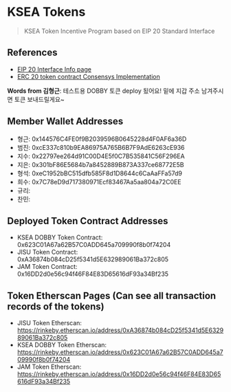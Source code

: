 # KSEA Tokens
> KSEA Token Incentive Program based on EIP 20 Standard Interface

## References

* [EIP 20 Interface Info page](https://github.com/ethereum/EIPs/blob/master/EIPS/eip-20.md)
* [ERC 20 token contract Consensys Implementation](https://github.com/ConsenSys/Tokens/blob/fdf687c69d998266a95f15216b1955a4965a0a6d/contracts/eip20/EIP20.sol)

**Words from 김형근**: 테스트용 DOBBY 토큰 deploy 됬어요! 밑에 지갑 주소 남겨주시면 토큰 보내드릴게요~

## Member Wallet Addresses

* 형근: 0x144576C4FE0f9B2039596B0645228d4F0AF6a36D
* 범진: 0xcE337c810b9EA86975A765B6B7F9AdE6263cE936
* 지수: 0x22797ee264d91C00D4E5f0C7B535841C56F296EA
* 지은: 0x301bF86E5684b7a8452889B873A337ce68772E5B
* 형석: 0xeC1952bBC515dfb585F8d1D8644c6CaAaFFa57d9
* 희수: 0x7C78eD9d717380971Ecf83467Aa5aa804a72C0EE
* 규리:
* 찬민:

## Deployed Token Contract Addresses

* KSEA DOBBY Token Contract: 0x623C01A67a62B57C0ADD645a709990f8b0f74204
* JISU Token Contract: 0xA36874b084cD25f5341d5E632989061Ba372c805
* JAM Token Contract: 0x16DD2d0e56c94f46F84E83D65616dF93a34Bf235

## Token Etherscan Pages (Can see all transaction records of the tokens)

* JISU Token Etherscan: https://rinkeby.etherscan.io/address/0xA36874b084cD25f5341d5E632989061Ba372c805
* KSEA DOBBY Token Etherscan: https://rinkeby.etherscan.io/address/0x623C01A67a62B57C0ADD645a709990f8b0f74204
* JAM Token Etherscan: https://rinkeby.etherscan.io/address/0x16DD2d0e56c94f46F84E83D65616dF93a34Bf235


